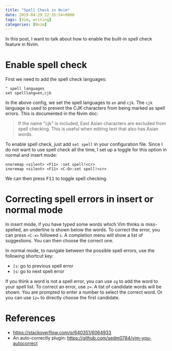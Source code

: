 ```yaml
---
title: "Spell Check in Nvim"
date: 2019-04-29 22:35:54+0800
tags: [Vim, writing]
categories: [Nvim]
---
```


In this post, I want to talk about how to enable the built-in spell check
feature in Nvim.

<!--more-->

# Enable spell check

First we need to add the spell check languages:

```vim
" spell languages
set spelllang=en,cjk
```

In the above config, we set the spell languages to `en` and `cjk`. The `cjk`
language is used to prevent the CJK characters from being marked as spell
errors. This is documented in the Nvim doc:

> If the name "cjk" is included, East Asian characters are excluded from
spell checking.  This is useful when editing text that also has Asian
words.

To enable spell check, just add `set spell` in your configuration file. Since I
do not want to use spell check all the time, I set up a toggle for this option
in normal and insert mode:

```vim
nnoremap <silent> <F11> :set spell!<cr>
inoremap <silent> <F11> <C-O>:set spell!<cr>
```

We can then press <kbd>F11</kbd> to toggle spell checking.

# Correcting spell errors in insert or normal mode

In insert mode, if you have typed some words which Vim thinks is miss-spelled,
an underline is shown below the words. To correct the error, you can press
`<C-x>` followed `s`. A completion menu will show a list of suggestions. You
can then choose the correct one.

In normal mode, to navigate between the possible spell errors, use the
following shortcut key:

+ `[s`: go to previous spell error
+ `]s`: go to next spell error

If you think a word is not a spell error, you can use `zg` to add the word to
your spell list. To correct an error, use `z=`. A list of candidate words will
be shown. You are prompted to enter a number to select the correct word. Or you
can use `1z=` to directly choose the first candidate.

# References

+ https://stackoverflow.com/q/640351/6064933
+ An auto-correctly plugin: https://github.com/sedm0784/vim-you-autocorrect
